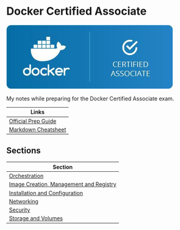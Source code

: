 # Docker Certified Associate

![Docker Certified Associate](/Images/docker-certified-associate.jpg)


My notes while preparing for the Docker Certified Associate exam.


 Links     |
 ------ |
  [Official Prep Guide](https://github.com/DevOps-Academy-Org/dca-prep-guide) |
  [Markdown Cheatsheet](https://github.com/adam-p/markdown-here/wiki/Markdown-Cheatsheet) |

## Sections

| Section | 
| --- |
| [Orchestration](/Orchestration/ReadMe.md) |
| [Image Creation, Management and Registry](/Image-Management-Registry/ReadMe.md) |
| [Installation and Configuration](/Installation-Configuration/ReadMe.md) |
| [Networking](/Networking/ReadMe.md) |
| [Security](/Security/ReadMe.md) |
| [Storage and Volumes](/Storage-Volumes/ReadMe.md) |

